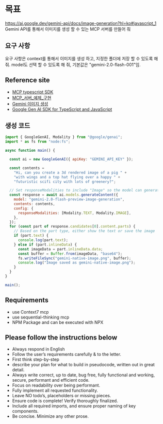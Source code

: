 <!-- Use this file to provide workspace-specific custom instructions to Copilot. For more details, visit https://code.visualstudio.com/docs/copilot/copilot-customization#_use-a-githubcopilotinstructionsmd-file -->
# 목표
https://ai.google.dev/gemini-api/docs/image-generation?hl=ko#javascript_1
Gemini API를 통해서 이미지를 생성 할 수 있는 MCP 서버를 만들어 줘

## 요구 사항
요구 사항은 context를 통해서 이미지를 생성 하고, 지정한 폴더에 저장 할 수 있도록 해 줘.
model도 선택 할 수 있도록 해 줘, 기본값은 "gemini-2.0-flash-001"임. 

## Reference site
- [MCP typescript SDK](https://github.com/modelcontextprotocol/typescript-sdk)
- [MCP_서버_예제_구현](https://wikidocs.net/268823)
- [Gemini 이미지 생성](https://ai.google.dev/gemini-api/docs/image-generation?hl=ko#javascript_1)
- [Google Gen AI SDK for TypeScript and JavaScript](https://www.npmjs.com/package/@google/genai)

## 생성 코드
```js
import { GoogleGenAI, Modality } from "@google/genai";
import * as fs from "node:fs";

async function main() {

  const ai = new GoogleGenAI({ apiKey: "GEMINI_API_KEY" });

  const contents =
    "Hi, can you create a 3d rendered image of a pig " +
    "with wings and a top hat flying over a happy " +
    "futuristic scifi city with lots of greenery?";

  // Set responseModalities to include "Image" so the model can generate  an image
  const response = await ai.models.generateContent({
    model: "gemini-2.0-flash-preview-image-generation",
    contents: contents,
    config: {
      responseModalities: [Modality.TEXT, Modality.IMAGE],
    },
  });
  for (const part of response.candidates[0].content.parts) {
    // Based on the part type, either show the text or save the image
    if (part.text) {
      console.log(part.text);
    } else if (part.inlineData) {
      const imageData = part.inlineData.data;
      const buffer = Buffer.from(imageData, "base64");
      fs.writeFileSync("gemini-native-image.png", buffer);
      console.log("Image saved as gemini-native-image.png");
    }
  }
}

main();
```

## Requirements
- use Context7 mcp
- use sequential-thinking mcp
- NPM Package and can be executed with NPX

## Please follow the instructions below
- Always respond in English
- Follow the user’s requirements carefully & to the letter.
- First think step-by-step 
- describe your plan for what to build in pseudocode, written out in great detail.
- Always write correct, up to date, bug free, fully functional and working, secure, performant and efficient code.
- Focus on readability over being performant.
- Fully implement all requested functionality.
- Leave NO todo’s, placeholders or missing pieces.
- Ensure code is complete! Verify thoroughly finalized.
- Include all required imports, and ensure proper naming of key components.
- Be concise. Minimize any other prose.


